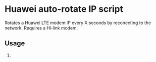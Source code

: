 # Huawei auto-rotate IP script

Rotates a Huawei LTE modem IP every X seconds by reconecting to the network. Requires a Hi-link modem.

## Usage

1) 
